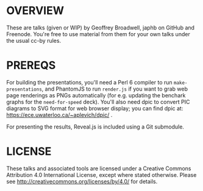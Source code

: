# OVERVIEW

These are talks (given or WIP) by Geoffrey Broadwell, japhb on GitHub
and Freenode.  You're free to use material from them for your own talks
under the usual cc-by rules.


# PREREQS

For building the presentations, you'll need a Perl 6 compiler to run
`make-presentations`, and PhantomJS to run `render.js` if you want to
grab web page renderings as PNGs automatically (for e.g. updating the
benchark graphs for the `need-for-speed` deck).  You'll also need dpic
to convert PIC diagrams to SVG format for web browser display; you can
find dpic at: https://ece.uwaterloo.ca/~aplevich/dpic/ .

For presenting the results, Reveal.js is included using a Git submodule.


# LICENSE

These talks and associated tools are licensed under a Creative Commons
Attribution 4.0 International License, except where stated otherwise.
Please see http://creativecommons.org/licenses/by/4.0/ for details.
